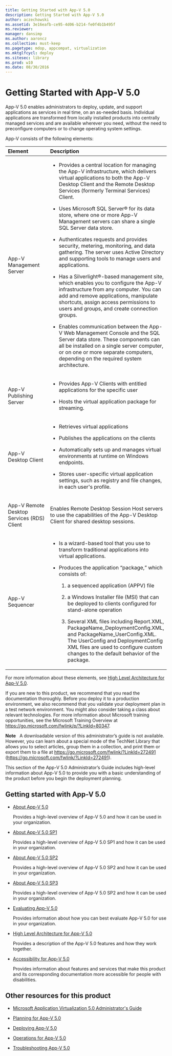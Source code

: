 ```yaml
---
title: Getting Started with App-V 5.0
description: Getting Started with App-V 5.0
author: aczechowski
ms.assetid: 3e16eafb-ce95-4d06-b214-fe0f4b1b495f
ms.reviewer: 
manager: dansimp
ms.author: aaroncz
ms.collection: must-keep
ms.pagetype: mdop, appcompat, virtualization
ms.mktglfcycl: deploy
ms.sitesec: library
ms.prod: w10
ms.date: 08/30/2016
---
```



# Getting Started with App-V 5.0


App-V 5.0 enables administrators to deploy, update, and support applications as services in real time, on an as-needed basis. Individual applications are transformed from locally installed products into centrally managed services and are available wherever you need, without the need to preconfigure computers or to change operating system settings.

App-V consists of the following elements:

<table>
<colgroup>
<col width="50%" />
<col width="50%" />
</colgroup>
<thead>
<tr class="header">
<th align="left">Element</th>
<th align="left">Description</th>
</tr>
</thead>
<tbody>
<tr class="odd">
<td align="left"><p>App-V Management Server</p></td>
<td align="left"><ul>
<li><p>Provides a central location for managing the App-V infrastructure, which delivers virtual applications to both the App-V Desktop Client and the Remote Desktop Services (formerly Terminal Services) Client.</p></li>
<li><p>Uses Microsoft SQL Server® for its data store, where one or more App-V Management servers can share a single SQL Server data store.</p></li>
<li><p>Authenticates requests and provides security, metering, monitoring, and data gathering. The server uses Active Directory and supporting tools to manage users and applications.</p></li>
<li><p>Has a Silverlight®-based management site, which enables you to configure the App-V infrastructure from any computer. You can add and remove applications, manipulate shortcuts, assign access permissions to users and groups, and create connection groups.</p></li>
<li><p>Enables communication between the App-V Web Management Console and the SQL Server data store. These components can all be installed on a single server computer, or on one or more separate computers, depending on the required system architecture.</p></li>
</ul></td>
</tr>
<tr class="even">
<td align="left"><p>App-V Publishing Server</p></td>
<td align="left"><ul>
<li><p>Provides App-V Clients with entitled applications for the specific user</p></li>
<li><p>Hosts the virtual application package for streaming.</p></li>
</ul></td>
</tr>
<tr class="odd">
<td align="left"><p>App-V Desktop Client</p></td>
<td align="left"><ul>
<li><p>Retrieves virtual applications</p></li>
<li><p>Publishes the applications on the clients</p></li>
<li><p>Automatically sets up and manages virtual environments at runtime on Windows endpoints.</p></li>
<li><p>Stores user-specific virtual application settings, such as registry and file changes, in each user&#39;s profile.</p></li>
</ul></td>
</tr>
<tr class="even">
<td align="left"><p>App-V Remote Desktop Services (RDS) Client</p></td>
<td align="left"><p>Enables Remote Desktop Session Host servers to use the capabilities of the App-V Desktop Client for shared desktop sessions.</p></td>
</tr>
<tr class="odd">
<td align="left"><p>App-V Sequencer</p></td>
<td align="left"><ul>
<li><p>Is a wizard-based tool that you use to transform traditional applications into virtual applications.</p></li>
<li><p>Produces the application “package,” which consists of:</p>
<ol>
<li><p>a sequenced application (APPV) file</p></li>
<li><p>a Windows Installer file (MSI) that can be deployed to clients configured for stand-alone operation</p></li>
<li><p>Several XML files including Report.XML, PackageName_DeploymentConfig.XML, and PackageName_UserConfig.XML. The UserConfig and DeploymentConfig XML files are used to configure custom changes to the default behavior of the package.</p></li>
</ol></li>
</ul></td>
</tr>
</tbody>
</table>

 

For more information about these elements, see [High Level Architecture for App-V 5.0](high-level-architecture-for-app-v-50.md).

If you are new to this product, we recommend that you read the documentation thoroughly. Before you deploy it to a production environment, we also recommend that you validate your deployment plan in a test network environment. You might also consider taking a class about relevant technologies. For more information about Microsoft training opportunities, see the Microsoft Training Overview at <https://go.microsoft.com/fwlink/p/?LinkId=80347>.

**Note**  
A downloadable version of this administrator’s guide is not available. However, you can learn about a special mode of the TechNet Library that allows you to select articles, group them in a collection, and print them or export them to a file at <https://go.microsoft.com/fwlink/?LinkId=272491> (https://go.microsoft.com/fwlink/?LinkId=272491).

 

This section of the App-V 5.0 Administrator’s Guide includes high-level information about App-V 5.0 to provide you with a basic understanding of the product before you begin the deployment planning.

## Getting started with App-V 5.0


-   [About App-V 5.0](about-app-v-50.md)

    Provides a high-level overview of App-V 5.0 and how it can be used in your organization.

-   [About App-V 5.0 SP1](about-app-v-50-sp1.md)

    Provides a high-level overview of App-V 5.0 SP1 and how it can be used in your organization.

-   [About App-V 5.0 SP2](about-app-v-50-sp2.md)

    Provides a high-level overview of App-V 5.0 SP2 and how it can be used in your organization.

-   [About App-V 5.0 SP3](about-app-v-50-sp3.md)

    Provides a high-level overview of App-V 5.0 SP2 and how it can be used in your organization.

-   [Evaluating App-V 5.0](evaluating-app-v-50.md)

    Provides information about how you can best evaluate App-V 5.0 for use in your organization.

-   [High Level Architecture for App-V 5.0](high-level-architecture-for-app-v-50.md)

    Provides a description of the App-V 5.0 features and how they work together.

-   [Accessibility for App-V 5.0](accessibility-for-app-v-50.md)

    Provides information about features and services that make this product and its corresponding documentation more accessible for people with disabilities.

## <a href="" id="other-resources-for-this-product-"></a>Other resources for this product


-   [Microsoft Application Virtualization 5.0 Administrator's Guide](microsoft-application-virtualization-50-administrators-guide.md)

-   [Planning for App-V 5.0](planning-for-app-v-50-rc.md)

-   [Deploying App-V 5.0](deploying-app-v-50.md)

-   [Operations for App-V 5.0](operations-for-app-v-50.md)

-   [Troubleshooting App-V 5.0](troubleshooting-app-v-50.md)






 

 





